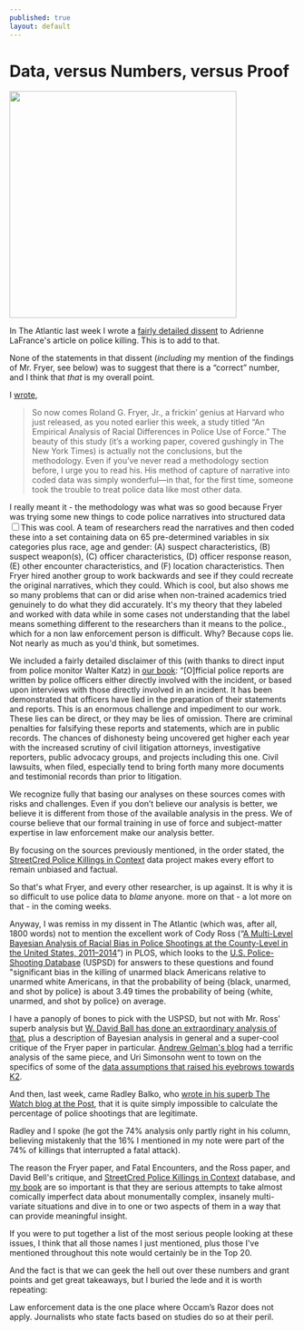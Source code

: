 ```yaml
---
published: true
layout: default
---
```

<h1>Data, versus Numbers, versus Proof</h1>
<p><img class="left" width="400px" src="https://jimsulecki.files.wordpress.com/2013/03/favim-com-26303.jpg?w=400&h=253&crop=1" /></p>

<p>In The Atlantic last week I wrote a <a href="http://www.theatlantic.com/notes/2016/07/death-by-police-contd/491216/" target="_blank">fairly detailed dissent</a> to Adrienne LaFrance's article on police killing. This is to add to that.</p>

<p>None of the statements in that dissent (<em>including</em> my mention of the findings of Mr. Fryer, see below) was to suggest that there is a “correct” number, and I think that <em>that</em> is my overall point.</p> 

<p>I <a href="http://www.theatlantic.com/notes/2016/07/death-by-police-contd/491216/" target="_blank">wrote</a>,</p>

<blockquote>So now comes Roland G. Fryer, Jr., a frickin’ genius at Harvard who just released, as you noted earlier this week, a study titled “An Empirical Analysis of Racial Differences in Police Use of Force.” The beauty of this study (it’s a working paper, covered gushingly in The New York Times) is actually not the conclusions, but the methodology. Even if you’ve never read a methodology section before, I urge you to read his. His method of capture of narrative into coded data was simply wonderful—in that, for the first time, someone took the trouble to treat police data like most other data.</blockquote>

<p>I really meant it - the methodology was what was so good because Fryer was trying some new things to code police narratives into structured data<label for="sn-demo" class="margin-toggle sidenote-number"></label><input type="checkbox" id="sn-demo" class="margin-toggle"/><span class="sidenote">This was cool. A team of researchers read the narratives and then coded these into a set containing data on 65 pre-determined variables in six categories plus race, age and gender: (A) suspect characteristics, (B) suspect weapon(s), (C) officer characteristics, (D) officer response reason, (E) other encounter characteristics, and (F) location characteristics. Then Fryer hired another group to work backwards and see if they could recreate the original narratives, which they could. Which is cool, but also shows me so many problems that can or did arise when non-trained academics tried genuinely to do what they did accurately. It's my theory that they labeled and worked with data while in some cases not understanding that the label means something different to the researchers than it means to the police.</span>, which for a non law enforcement person is difficult. Why? Because cops lie. Not nearly as much as you'd think, but sometimes.</p>

<p>We included a fairly detailed disclaimer of this (with thanks to direct input from police monitor Walter Katz) in <a href="http://amzn.to/1q0pkXx" target="_blank">our book</a>: “[O]fficial police reports are written by police officers either directly involved with the incident, or based upon interviews with those directly involved in an incident. It has been demonstrated that officers have lied in the preparation of their statements and reports. This is an enormous challenge and impediment to our work. These lies can be direct, or they may be lies of omission. There are criminal penalties for falsifying these reports and statements, which are in public records. The chances of dishonesty being uncovered get higher each year with the increased scrutiny of civil litigation attorneys, investigative reporters, public advocacy groups, and projects including this one. Civil lawsuits, when filed, especially tend to bring forth many more documents and testimonial records than prior to litigation.</p>

<p>We recognize fully that basing our analyses on these sources comes with risks and challenges. Even if you don’t believe our analysis is better, we believe it is different from those of the available analysis in the press. We of course believe that our formal training in use of force and subject-matter expertise in law enforcement make our analysis better.</p>

<p>By focusing on the sources previously mentioned, in the order stated, the <a href="https://github.com/StreetCredSoftware/PKIC" target="_blank">StreetCred Police Killings in Context</a> data project makes every effort to remain unbiased and factual.</p>

<p>So that's what Fryer, and every other researcher, is up against. It is why it is so difficult to use police data to <em>blame</em> anyone. more on that - a lot more on that - in the coming weeks.</p>

<p>Anyway, I was remiss in my dissent in The Atlantic (which was, after all, 1800 words) not to mention the excellent work of Cody Ross (“<a href="http://journals.plos.org/plosone/article?id=10.1371%2Fjournal.pone.0141854" target="_blank">A Multi-Level Bayesian Analysis of Racial Bias in Police Shootings at the County-Level in the United States, 2011–2014</a>”) in PLOS, which looks to the <a href="https://us-police-shootings-database.silk.co/" target="_blank">U.S. Police-Shooting Database</a> (USPSD) for answers to these questions and found "significant bias in the killing of unarmed black Americans relative to unarmed white Americans, in that the probability of being {black, unarmed, and shot by police} is about 3.49 times the probability of being {white, unarmed, and shot by police} on average.</p> 

<p>I have a panoply of bones to pick with the USPSD, but not with Mr. Ross' superb analysis but <a href="http://www.samefacts.com/2016/07/crime-incarceration/bayes-race-and-police-killing/" target="_blank">W. David Ball has done an extraordinary analysis of that</a>, plus a description of Bayesian analysis in general and a super-cool critique of the Fryer paper in particular.  <a href="http://andrewgelman.com/2016/07/14/about-that-claim-that-police-are-less-likely-to-shoot-blacks-than-whites/" target="_blank">Andrew Gelman's blog</a> had a terrific analysis of the same piece, and  Uri Simonsohn went to town on the specifics of some of the <a href="http://datacolada.org/50" target="_blank">data assumptions that raised his eyebrows towards K2</a>.</p>

<p>And then, last week, came Radley Balko, who <a href="https://www.washingtonpost.com/news/the-watch/wp/2016/07/14/why-its-impossible-to-calculate-the-percentage-of-police-shootings-that-are-legitimate/" target="_blank">wrote in his superb The Watch blog at the Post</a>, that it is quite simply impossible to calculate the percentage of police shootings that are legitimate.</p>

<p>Radley and I spoke (he got the 74% analysis only partly right in his column, believing mistakenly that the 16% I mentioned in my note were part of the 74% of killings that interrupted a fatal attack).</p>


<p>The reason the Fryer paper, and Fatal Encounters, and the Ross paper, and David Bell's critique, and <a href="https://github.com/StreetCredSoftware/PKIC" target="_blank">StreetCred Police Killings in Context</a> database, and <a href="http://amzn.to/1q0pkXx" target="_blank">my book</a> are so important is that they are serious attempts to take almost comically imperfect data about monumentally complex, insanely multi-variate situations and dive in to one or two aspects of them in a way that can provide meaningful insight. </p>

<p>If you were to put together a list of the most serious people looking at these issues, I think that all those names I just mentioned, plus those I've mentioned throughout this note would certainly be in the Top 20. </p>

<p>And the fact is that we can geek the hell out over these numbers and grant points and get great takeaways, but I buried the lede and it is worth repeating:</p>

<p>Law enforcement data is the one place where Occam’s Razor does not apply. Journalists who state facts based on studies do so at their peril.</p> 